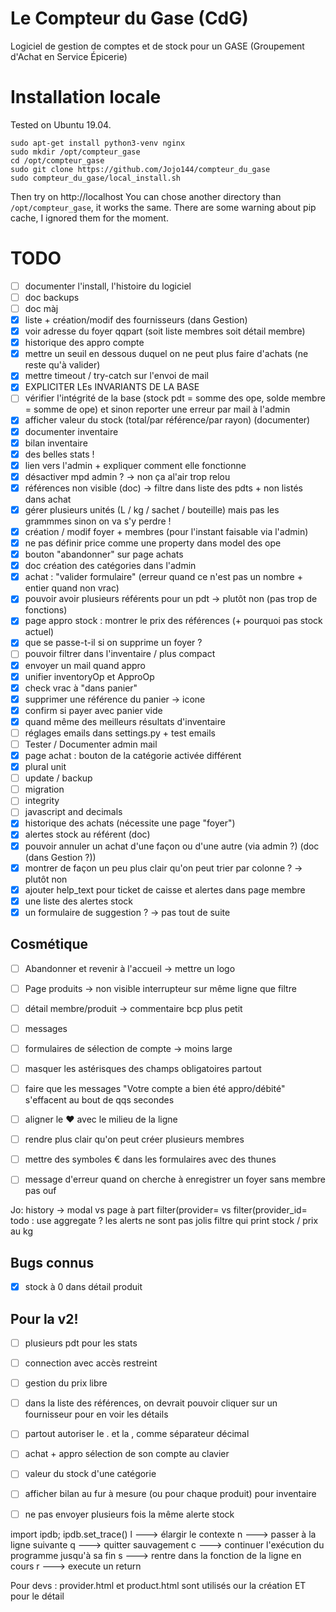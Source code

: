 # Le Compteur du Gase (CdG)
Logiciel de gestion de comptes et de stock pour un GASE (Groupement d'Achat en Service Épicerie)

# Installation locale

Tested on Ubuntu 19.04.
```
sudo apt-get install python3-venv nginx
sudo mkdir /opt/compteur_gase
cd /opt/compteur_gase
sudo git clone https://github.com/Jojo144/compteur_du_gase
sudo compteur_du_gase/local_install.sh
```
Then try on http://localhost
You can chose another directory than `/opt/compteur_gase`, it works the same.
There are some warning about pip cache, I ignored them for the moment.


# TODO
- [ ] documenter l'install, l'histoire du logiciel
- [ ] doc backups
- [ ] doc màj
- [x] liste + création/modif des fournisseurs (dans Gestion)
- [x] voir adresse du foyer qqpart (soit liste membres soit détail membre)
- [x] historique des appro compte
- [x] mettre un seuil en dessous duquel on ne peut plus faire d'achats (ne reste qu'à valider)
- [x] mettre timeout / try-catch sur l'envoi de mail
- [x] EXPLICITER LEs INVARIANTS DE LA BASE
- [ ] vérifier l'intégrité de la base (stock pdt = somme des ope, solde membre = somme de ope) et sinon reporter une erreur par mail à l'admin
- [x] afficher valeur du stock (total/par référence/par rayon) (documenter)
- [x] documenter inventaire
- [x] bilan inventaire
- [x] des belles stats !
- [x] lien vers l'admin + expliquer comment elle fonctionne
- [x] désactiver mpd admin ? -> non ça al'air trop relou
- [x] références non visible (doc) -> filtre dans liste des pdts + non listés dans achat
- [x] gérer plusieurs unités (L / kg / sachet / bouteille) mais pas les grammmes sinon on va s'y perdre !
- [x] création / modif foyer + membres (pour l'instant faisable via l'admin)
- [x] ne pas définir price comme une property dans model des ope
- [x] bouton "abandonner" sur page achats
- [x] doc création des catégories dans l'admin
- [x] achat : "valider formulaire" (erreur quand ce n'est pas un nombre + entier quand non vrac)
- [x] pouvoir avoir plusieurs référents pour un pdt -> plutôt non (pas trop de fonctions)
- [x] page appro stock : montrer le prix des références (+ pourquoi pas stock actuel)
- [x] que se passe-t-il si on supprime un foyer ?
- [ ] pouvoir filtrer dans l'inventaire / plus compact
- [x] envoyer un mail quand appro
- [x] unifier inventoryOp et ApproOp
- [x] check vrac à "dans panier"
- [x] supprimer une référence du panier -> icone
- [x] confirm si payer avec panier vide
- [x] quand même des meilleurs résultats d'inventaire
- [ ] réglages emails dans settings.py + test emails
- [ ] Tester / Documenter admin mail
- [x] page achat : bouton de la catégorie activée différent
- [x] plural unit
- [ ] update / backup
- [ ] migration
- [ ] integrity
- [ ] javascript and decimals
- [x] historique des achats (nécessite une page "foyer")
- [x] alertes stock au référent (doc)
- [x] pouvoir annuler un achat d'une façon ou d'une autre (via admin ?) (doc (dans Gestion ?))
- [x] montrer de façon un peu plus clair qu'on peut trier par colonne ? -> plutôt non
- [x] ajouter help_text pour ticket de caisse et alertes dans page membre
- [x] une liste des alertes stock
- [x] un formulaire de suggestion ? -> pas tout de suite

## Cosmétique
- [ ] Abandonner et revenir à l'accueil -> mettre un logo
- [ ] Page produits -> non visible interrupteur sur même ligne que filtre
- [ ] détail membre/produit -> commentaire bcp plus petit
- [ ] messages
- [ ] formulaires de sélection de compte -> moins large
- [ ] masquer les astérisques des champs obligatoires partout
- [ ] faire que les messages "Votre compte a bien été appro/débité" s'effacent au bout de qqs secondes
- [ ] aligner le ♥ avec le milieu de la ligne
- [ ] rendre plus clair qu'on peut créer plusieurs membres
- [ ] mettre des symboles € dans les formulaires avec des thunes
- [ ] message d'erreur quand on cherche à enregistrer un foyer sans membre pas ouf


Jo:
history -> modal vs page à part
filter(provider= vs filter(provider_id=
todo : use aggregate ?
les alerts ne sont pas jolis
filtre qui print stock / prix au kg
<!-- todo: better input type ?? -->


## Bugs connus
- [x] stock à 0 dans détail produit


## Pour la v2!
- [ ] plusieurs pdt pour les stats
- [ ] connection avec accès restreint
- [ ] gestion du prix libre


- [ ] dans la liste des références, on devrait pouvoir cliquer sur un fournisseur pour en voir les détails
- [ ] partout autoriser le . et la , comme séparateur décimal
- [ ] achat + appro sélection de son compte au clavier
- [ ] valeur du stock d'une catégorie
- [ ] afficher bilan au fur à mesure (ou pour chaque produit) pour inventaire
- [ ] ne pas envoyer plusieurs fois la même alerte stock



import ipdb; ipdb.set_trace()
l  ---> élargir le contexte
n  ---> passer à la ligne suivante
q  ---> quitter sauvagement
c  ---> continuer l'exécution du programme jusqu'à sa fin
s  ---> rentre dans la fonction de la ligne en cours
r  ---> execute un return



Pour devs :
provider.html et product.html sont utilisés our la création ET pour le détail


